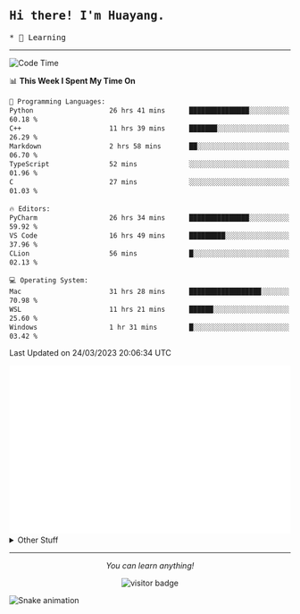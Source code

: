 <h2>
    <samp>Hi there! I'm Huayang.</samp>
</h2>
<p>
    <samp>
        * 🧐 Learning
    </samp>
</p>

<hr>

<!--START_SECTION:waka-->
![Code Time](http://img.shields.io/badge/Code%20Time-564%20hrs%2028%20mins-blue)

📊 **This Week I Spent My Time On** 

```text
💬 Programming Languages: 
Python                   26 hrs 41 mins      ███████████████░░░░░░░░░░   60.18 % 
C++                      11 hrs 39 mins      ███████░░░░░░░░░░░░░░░░░░   26.29 % 
Markdown                 2 hrs 58 mins       ██░░░░░░░░░░░░░░░░░░░░░░░   06.70 % 
TypeScript               52 mins             ░░░░░░░░░░░░░░░░░░░░░░░░░   01.96 % 
C                        27 mins             ░░░░░░░░░░░░░░░░░░░░░░░░░   01.03 % 

🔥 Editors: 
PyCharm                  26 hrs 34 mins      ███████████████░░░░░░░░░░   59.92 % 
VS Code                  16 hrs 49 mins      █████████░░░░░░░░░░░░░░░░   37.96 % 
CLion                    56 mins             █░░░░░░░░░░░░░░░░░░░░░░░░   02.13 % 

💻 Operating System: 
Mac                      31 hrs 28 mins      ██████████████████░░░░░░░   70.98 % 
WSL                      11 hrs 21 mins      ██████░░░░░░░░░░░░░░░░░░░   25.60 % 
Windows                  1 hr 31 mins        █░░░░░░░░░░░░░░░░░░░░░░░░   03.42 % 
```


 Last Updated on 24/03/2023 20:06:34 UTC
<!--END_SECTION:waka-->

<picture>
    <img src="/github-metrics.svg" alt="github metrics" style='visibility:visible'>
</picture>

<details>
  <summary>Other Stuff</summary>
  <br />
<!--   
  <p align="left">
    <img height="180em" src="https://github-readme-streak-stats.herokuapp.com/?user=GuillaumeFalourd" />
    
  </p> -->

  * 🏆 Some GitHub statistical reports:
  
  <img width="100%" src="https://github-profile-trophy.vercel.app/?username=xmchxup&column=7">
  <p align="left">  
    <img height="180em" src="https://github-readme-stats.vercel.app/api?username=xmchxup&hide_border=true&show_icons=true&include_all_commits=true&bg_color=0,EC6C6C,FFD479,FFFC79,73FA79&theme=graywhite&locale=en" />
    <img height="180em" src="https://github-readme-stats.vercel.app/api/top-langs/?username=xmchxup&hide=css,scss,html&langs_count=8&hide_border=true&layout=compact&bg_color=0,73FA79,73FDFF,D783FF&theme=graywhite&locale=en" />
  </p>
  
  <img width="100%" src="https://github-profile-summary-cards.vercel.app/api/cards/profile-details?username=xmchxup&theme=github" />
 
</a>
</details>
<hr>
<p align="center">
    <i>You can learn anything!</i>
    <p align="center">
        <img src="https://visitor-badge.laobi.icu/badge?page_id=xmchxup" alt="visitor badge"/>       
    </p>
</p>

![Snake animation](https://github.com/XmchxUp/XmchxUp/blob/output/github-contribution-grid-snake.gif)


